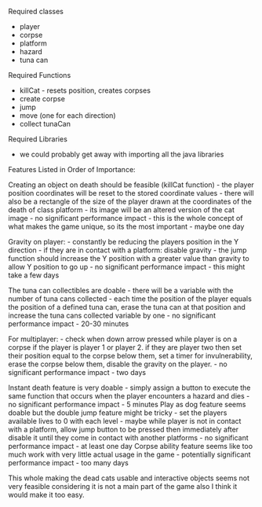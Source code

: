 Required classes
- player
- corpse
- platform
- hazard
- tuna can

Required Functions
- killCat
		- resets position, creates corpses
- create corpse
- jump
- move (one for each direction)
- collect tunaCan

Required Libraries
- we could probably get away with importing all the java libraries



Features Listed in Order of Importance:

Creating an object on death should be feasible (killCat function)
	- the player position coordinates will be reset to the stored coordinate values
	- there will also be a rectangle of the size of the player drawn at the coordinates of the death of class platform
	- its image will be an altered version of the cat image
	- no significant performance impact
	- this is the whole concept of what makes the game unique, so its the most important
	- maybe one day

Gravity on player:
	- constantly be reducing the players position in the Y direction
	- if they are in contact with a platform: disable gravity
	- the jump function should increase the Y position with a greater value than gravity to allow Y position to go up
	- no significant performance impact
	- this might take a few days

The tuna can collectibles are doable
	- there will be a variable with the number of tuna cans collected
	- each time the position of the player equals the position of a defined tuna can, erase the tuna can at that position and increase the tuna cans collected variable by one
	- no significant performance impact
	- 20-30 minutes

For multiplayer:
	- check when down arrow pressed while player is on a corpse if the player is player 1 or player 2. if they are player two then set their position equal to the corpse below them, set a timer for invulnerability, erase the corpse below them, disable the gravity on the player.
	- no significant performance impact
	- two days

Instant death feature is very doable
	- simply assign a button to execute the same function that occurs when the player encounters a hazard and dies
	- no significant performance impact
	- 5 minutes
Play as dog feature seems doable but the double jump feature might be tricky
	- set the players available lives to 0 with each level
	- maybe while player is not in contact with a platform, allow jump button to be pressed then immediately after disable it until they come in contact with another platforms
	- no significant performance impact
	- at least one day
Corpse ability feature seems like too much work with very little actual usage in the game
	- potentially significant performance impact
	- too many days


This whole making the dead cats usable and interactive objects seems not very feasible considering it is not a main part of the game also I think it would make it too easy.
